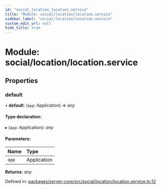 ```yaml
---
id: "social_location_location_service"
title: "Module: social/location/location.service"
sidebar_label: "social/location/location.service"
custom_edit_url: null
hide_title: true
---
```


# Module: social/location/location.service

## Properties

### default

• **default**: (`app`: Application) => *any*

#### Type declaration:

▸ (`app`: Application): *any*

#### Parameters:

Name | Type |
:------ | :------ |
`app` | Application |

**Returns:** *any*

Defined in: [packages/server-core/src/social/location/location.service.ts:12](https://github.com/xr3ngine/xr3ngine/blob/673ad6a5f/packages/server-core/src/social/location/location.service.ts#L12)
